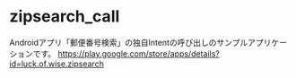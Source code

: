 zipsearch_call
==============

Androidアプリ「郵便番号検索」の独自Intentの呼び出しのサンプルアプリケーションです。
https://play.google.com/store/apps/details?id=luck.of.wise.zipsearch
